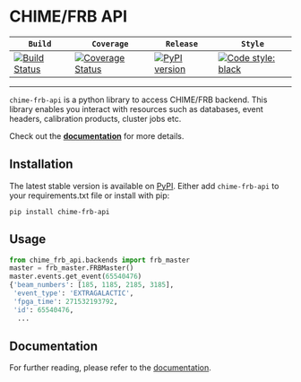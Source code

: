 # CHIME/FRB API

|   **`Build`**   | **`Coverage`**  |  **`Release`**  |   **`Style`**   |
|-----------------|-----------------|-----------------|-----------------|
|[![Build Status](https://travis-ci.com/CHIMEFRB/frb-api.svg?token=mRNzzrGmJQewCpZQsov9&branch=master)](https://travis-ci.com/CHIMEFRB/frb-api)| [![Coverage Status](https://coveralls.io/repos/github/CHIMEFRB/frb-api/badge.svg?branch=master&t=uYdqsa)](https://coveralls.io/github/CHIMEFRB/frb-api?branch=master) | [![PyPI version](https://img.shields.io/pypi/v/chime-frb-api.svg)](https://pypi.org/project/chime-frb-api/) | [![Code style: black](https://img.shields.io/badge/code%20style-black-000000.svg)](https://black.readthedocs.io/en/stable/)

--------

`chime-frb-api` is a python library to access CHIME/FRB backend. This library enables you interact with resources such as databases, event headers, calibration products, cluster jobs etc.

Check out the **[documentation](https://chimefrb.github.io/frb-api/)** for more details.

## Installation
The latest stable version is available on [PyPI](https://pypi.org/project/chime-frb-api/). Either add `chime-frb-api` to your requirements.txt file or install with pip:
```
pip install chime-frb-api
```

## Usage
```python
from chime_frb_api.backends import frb_master
master = frb_master.FRBMaster()
master.events.get_event(65540476)
{'beam_numbers': [185, 1185, 2185, 3185],
 'event_type': 'EXTRAGALACTIC',
 'fpga_time': 271532193792,
 'id': 65540476,
  ...
```

## Documentation
For further reading, please refer to the [documentation](https://chimefrb.github.io/frb-api/).


